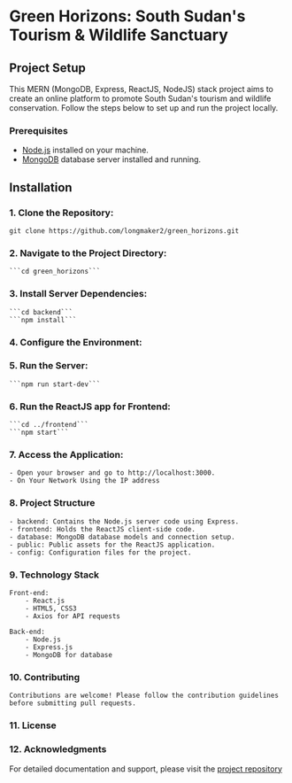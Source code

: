 # Green Horizons: South Sudan's Tourism & Wildlife Sanctuary

## Project Setup

This MERN (MongoDB, Express, ReactJS, NodeJS) stack project aims to create an online platform to promote South Sudan's tourism and wildlife conservation. Follow the steps below to set up and run the project locally.

### Prerequisites

- [Node.js](https://nodejs.org/) installed on your machine.
- [MongoDB](https://www.mongodb.com/) database server installed and running.

## Installation

### 1. Clone the Repository:

`git clone https://github.com/longmaker2/green_horizons.git`

### 2. Navigate to the Project Directory:

    ```cd green_horizons```

### 3. Install Server Dependencies:

    ```cd backend```
    ```npm install```

### 4. Configure the Environment:

### 5. Run the Server:

    ```npm run start-dev```

### 6. Run the ReactJS app for Frontend:

    ```cd ../frontend```
    ```npm start```

### 7. Access the Application:

    - Open your browser and go to http://localhost:3000.
    - On Your Network Using the IP address

### 8. Project Structure

    - backend: Contains the Node.js server code using Express.
    - frontend: Holds the ReactJS client-side code.
    - database: MongoDB database models and connection setup.
    - public: Public assets for the ReactJS application.
    - config: Configuration files for the project.

### 9. Technology Stack

    Front-end:
        - React.js
        - HTML5, CSS3
        - Axios for API requests

    Back-end:
        - Node.js
        - Express.js
        - MongoDB for database

### 10. Contributing

    Contributions are welcome! Please follow the contribution guidelines before submitting pull requests.

### 11. License

### 12. Acknowledgments

For detailed documentation and support, please visit the [project repository](https://github.com/longmaker2/green_horizons.git)
